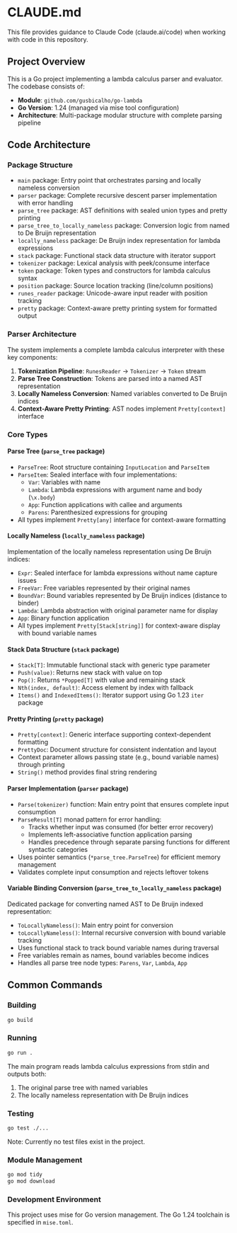 # CLAUDE.md

This file provides guidance to Claude Code (claude.ai/code) when working with code in this repository.

## Project Overview

This is a Go project implementing a lambda calculus parser and evaluator. The codebase consists of:

- **Module**: `github.com/gusbicalho/go-lambda`
- **Go Version**: 1.24 (managed via mise tool configuration)
- **Architecture**: Multi-package modular structure with complete parsing pipeline

## Code Architecture

### Package Structure

- `main` package: Entry point that orchestrates parsing and locally nameless conversion
- `parser` package: Complete recursive descent parser implementation with error handling
- `parse_tree` package: AST definitions with sealed union types and pretty printing
- `parse_tree_to_locally_nameless` package: Conversion logic from named to De Bruijn representation
- `locally_nameless` package: De Bruijn index representation for lambda expressions
- `stack` package: Functional stack data structure with iterator support
- `tokenizer` package: Lexical analysis with peek/consume interface
- `token` package: Token types and constructors for lambda calculus syntax
- `position` package: Source location tracking (line/column positions)
- `runes_reader` package: Unicode-aware input reader with position tracking
- `pretty` package: Context-aware pretty printing system for formatted output

### Parser Architecture

The system implements a complete lambda calculus interpreter with these key components:

1. **Tokenization Pipeline**: `RunesReader` → `Tokenizer` → `Token` stream
2. **Parse Tree Construction**: Tokens are parsed into a named AST representation
3. **Locally Nameless Conversion**: Named variables converted to De Bruijn indices
4. **Context-Aware Pretty Printing**: AST nodes implement `Pretty[context]` interface

### Core Types

#### Parse Tree (`parse_tree` package)
- `ParseTree`: Root structure containing `InputLocation` and `ParseItem`
- `ParseItem`: Sealed interface with four implementations:
  - `Var`: Variables with name
  - `Lambda`: Lambda expressions with argument name and body (`\x.body`)
  - `App`: Function applications with callee and arguments
  - `Parens`: Parenthesized expressions for grouping
- All types implement `Pretty[any]` interface for context-aware formatting

#### Locally Nameless (`locally_nameless` package)
Implementation of the locally nameless representation using De Bruijn indices:
- `Expr`: Sealed interface for lambda expressions without name capture issues
- `FreeVar`: Free variables represented by their original names
- `BoundVar`: Bound variables represented by De Bruijn indices (distance to binder)
- `Lambda`: Lambda abstraction with original parameter name for display
- `App`: Binary function application
- All types implement `Pretty[Stack[string]]` for context-aware display with bound variable names

#### Stack Data Structure (`stack` package)
- `Stack[T]`: Immutable functional stack with generic type parameter
- `Push(value)`: Returns new stack with value on top
- `Pop()`: Returns `*Popped[T]` with value and remaining stack
- `Nth(index, default)`: Access element by index with fallback
- `Items()` and `IndexedItems()`: Iterator support using Go 1.23 `iter` package

#### Pretty Printing (`pretty` package)
- `Pretty[context]`: Generic interface supporting context-dependent formatting
- `PrettyDoc`: Document structure for consistent indentation and layout
- Context parameter allows passing state (e.g., bound variable names) through printing
- `String()` method provides final string rendering

#### Parser Implementation (`parser` package)
- `Parse(tokenizer)` function: Main entry point that ensures complete input consumption
- `ParseResult[T]` monad pattern for error handling:
  - Tracks whether input was consumed (for better error recovery)
  - Implements left-associative function application parsing
  - Handles precedence through separate parsing functions for different syntactic categories
- Uses pointer semantics (`*parse_tree.ParseTree`) for efficient memory management
- Validates complete input consumption and rejects leftover tokens

#### Variable Binding Conversion (`parse_tree_to_locally_nameless` package)
Dedicated package for converting named AST to De Bruijn indexed representation:
- `ToLocallyNameless()`: Main entry point for conversion
- `toLocallyNameless()`: Internal recursive conversion with bound variable tracking
- Uses functional stack to track bound variable names during traversal
- Free variables remain as names, bound variables become indices
- Handles all parse tree node types: `Parens`, `Var`, `Lambda`, `App`

## Common Commands

### Building
```bash
go build
```

### Running
```bash
go run .
```
The main program reads lambda calculus expressions from stdin and outputs both:
1. The original parse tree with named variables
2. The locally nameless representation with De Bruijn indices

### Testing
```bash
go test ./...
```
Note: Currently no test files exist in the project.

### Module Management
```bash
go mod tidy
go mod download
```

### Development Environment
This project uses mise for Go version management. The Go 1.24 toolchain is specified in `mise.toml`.